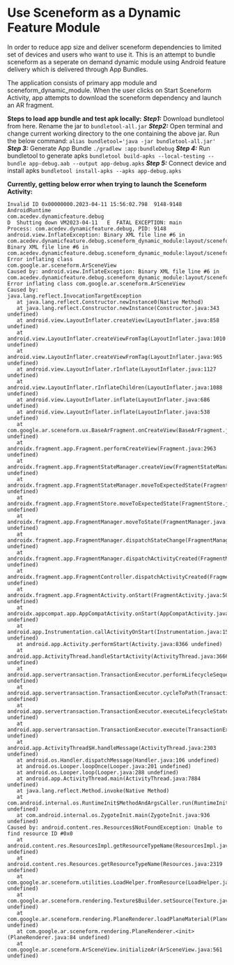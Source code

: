# Use Sceneform as a Dynamic Feature Module

In order to reduce app size and deliver sceneform dependencies to limited set of devices and users who want to use it. This is an attempt to bundle sceneform as a seperate on demand dynamic module using Android feature delivery which is delivered through App Bundles.

The application consists of primary app module and sceneform_dynamic_module. When the user clicks on Start Sceneform Activity, app attempts to download the sceneform dependency and launch an AR fragment. 

**Steps to load app bundle and test apk locally:**
***Step1:*** Download bundletool from here. Rename the jar to `bundletool-all.jar`
***Step2:*** Open terminal and change current working directory to the one containing the above jar. Run the below command: 
```alias bundletool='java -jar bundletool-all.jar'``` 
***Step 3:*** Generate App Bundle 
```./gradlew :app:bundleDebug```
***Step 4:*** Run bundletool to generate apks
```bundletool build-apks --local-testing --bundle app-debug.aab --output app-debug.apks```
***Step 5:*** Connect device and install apks
```bundletool install-apks --apks app-debug.apks```


**Currently, getting below error when trying to launch the Sceneform Activity:**

```
Invalid ID 0x00000000.2023-04-11 15:56:02.798  9148-9148  AndroidRuntime        
com.acedev.dynamicfeature.debug      
D  Shutting down VM2023-04-11   E  FATAL EXCEPTION: main
Process: com.acedev.dynamicfeature.debug, PID: 9148                                                                                                   
android.view.InflateException: Binary XML file line #6 in 
com.acedev.dynamicfeature.debug.sceneform_dynamic_module:layout/sceneform_ux_fragment_layout: 
Binary XML file line #6 in com.acedev.dynamicfeature.debug.sceneform_dynamic_module:layout/sceneform_ux_fragment_layout: 
Error inflating class 
com.google.ar.sceneform.ArSceneView
Caused by: android.view.InflateException: Binary XML file line #6 in 
com.acedev.dynamicfeature.debug.sceneform_dynamic_module:layout/sceneform_ux_fragment_layout: 
Error inflating class com.google.ar.sceneform.ArSceneView
Caused by: 
java.lang.reflect.InvocationTargetException
   at java.lang.reflect.Constructor.newInstance0(Native Method)
   at java.lang.reflect.Constructor.newInstance(Constructor.java:343 undefined)
   at android.view.LayoutInflater.createView(LayoutInflater.java:858 undefined)
   at android.view.LayoutInflater.createViewFromTag(LayoutInflater.java:1010 undefined)
   at android.view.LayoutInflater.createViewFromTag(LayoutInflater.java:965 undefined)
   at android.view.LayoutInflater.rInflate(LayoutInflater.java:1127 undefined)
   at android.view.LayoutInflater.rInflateChildren(LayoutInflater.java:1088 undefined)
   at android.view.LayoutInflater.inflate(LayoutInflater.java:686 undefined)
   at android.view.LayoutInflater.inflate(LayoutInflater.java:538 undefined)
   at com.google.ar.sceneform.ux.BaseArFragment.onCreateView(BaseArFragment.java:184 undefined)
   at androidx.fragment.app.Fragment.performCreateView(Fragment.java:2963 undefined)
   at androidx.fragment.app.FragmentStateManager.createView(FragmentStateManager.java:518 undefined)
   at androidx.fragment.app.FragmentStateManager.moveToExpectedState(FragmentStateManager.java:282 undefined)
   at androidx.fragment.app.FragmentStore.moveToExpectedState(FragmentStore.java:112 undefined)
   at androidx.fragment.app.FragmentManager.moveToState(FragmentManager.java:1647 undefined)
   at androidx.fragment.app.FragmentManager.dispatchStateChange(FragmentManager.java:3128 undefined)
   at androidx.fragment.app.FragmentManager.dispatchActivityCreated(FragmentManager.java:3072 undefined)
   at androidx.fragment.app.FragmentController.dispatchActivityCreated(FragmentController.java:251 undefined)
   at androidx.fragment.app.FragmentActivity.onStart(FragmentActivity.java:502 undefined)
   at androidx.appcompat.app.AppCompatActivity.onStart(AppCompatActivity.java:251 undefined)
   at android.app.Instrumentation.callActivityOnStart(Instrumentation.java:1543 undefined)
   at android.app.Activity.performStart(Activity.java:8366 undefined)
   at android.app.ActivityThread.handleStartActivity(ActivityThread.java:3666 undefined)
   at android.app.servertransaction.TransactionExecutor.performLifecycleSequence(TransactionExecutor.java:224 undefined)
   at android.app.servertransaction.TransactionExecutor.cycleToPath(TransactionExecutor.java:204 undefined)
   at android.app.servertransaction.TransactionExecutor.executeLifecycleState(TransactionExecutor.java:176 undefined)
   at android.app.servertransaction.TransactionExecutor.execute(TransactionExecutor.java:97 undefined)
   at android.app.ActivityThread$H.handleMessage(ActivityThread.java:2303 undefined)
   at android.os.Handler.dispatchMessage(Handler.java:106 undefined)
   at android.os.Looper.loopOnce(Looper.java:201 undefined)
   at android.os.Looper.loop(Looper.java:288 undefined)
   at android.app.ActivityThread.main(ActivityThread.java:7884 undefined)
   at java.lang.reflect.Method.invoke(Native Method)
   at com.android.internal.os.RuntimeInit$MethodAndArgsCaller.run(RuntimeInit.java:548 undefined)
   at com.android.internal.os.ZygoteInit.main(ZygoteInit.java:936 undefined)                                                                                                    
Caused by: android.content.res.Resources$NotFoundException: Unable to find resource ID #0x0
   at android.content.res.ResourcesImpl.getResourceTypeName(ResourcesImpl.java:281 undefined)
   at android.content.res.Resources.getResourceTypeName(Resources.java:2319 undefined)
   at com.google.ar.sceneform.utilities.LoadHelper.fromResource(LoadHelper.java:90 undefined)
   at com.google.ar.sceneform.rendering.Texture$Builder.setSource(Texture.java:153 undefined)
   at com.google.ar.sceneform.rendering.PlaneRenderer.loadPlaneMaterial(PlaneRenderer.java:339 undefined)
   at com.google.ar.sceneform.rendering.PlaneRenderer.<init>(PlaneRenderer.java:84 undefined)
   at com.google.ar.sceneform.ArSceneView.initializeAr(ArSceneView.java:561 undefined)
 ```

